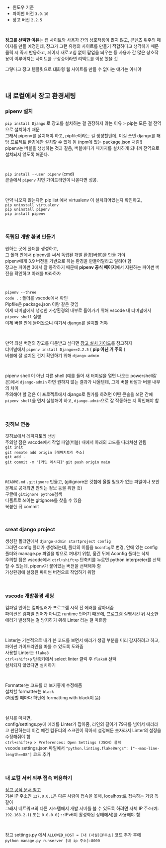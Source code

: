 - 윈도우 기준
- 파이썬 버전 `3.9.10`
- 장고 버전 `2.2.5`

<br>

**장고를 선택한 이유**는 웹 사이트와 사용자 간의 상호작용이 많지 않고, 콘텐츠 위주의 페이지를 만들 예정인데, 장고가 그런 유형의 사이트를 만들기 적합하다고 생각하기 때문 <br>
클릭 시 즉시 반응하고, 페이지 새로고침 없이 팝업을 띄우는 등 사용자 간 많은 상호작용이 이루어지는 사이트를 구상중이라면 리액트를 이용 했을 것

그렇다고 장고 템플릿으로 대화형 웹 사이트를 만들 수 없다는 얘기는 아니야

<br>

## 내 로컬에서 장고 환경세팅

### pipenv 설치 
`pip install Django` 로 장고를 설치하는 걸 권장하지 않는 이유 > pip는 모든 걸 전역으로 설치하기 때문 <br>
그래서 pipenv를 설치해야 하고, pipfile이라는 걸 생성할텐데, 이걸 쓰면 django를 해당 프로젝트 환경에만 설치할 수 있게 됨 (npm에 있는 package.json 처럼!) <br>
pipenv는 버블을 생성하는 것과 같음, 버블에다가 패키지를 설치하게 되니까 전역으로 설치되지 않도록 해준다.

<br>

`pip install --user pipenv`  (cmd) <br>
콘솔에서 `pipenv` 치면 가이드라인이 나온다면 성공.

<br>

만약 나오지 않는다면 pip list 에서 virtualenv 이 설치되어있는지 확인하고, <br>
`pip uninstall virtualenv`  <br>
`pip uninstall pipenv`  <br>
`pip install pipenv` 

<br>

### 독립된 개발 환경 만들기

원하는 곳에 폴더를 생성하고, <br>
그 폴더 안에서 pipenv를 써서 독립된 개발 환경(버블)을 만들 거야 <br>
pipenv에게 3.9 버전을 기반으로 하는 환경을 만들어달라고 알려야 함 <br>
장고는 파이썬 3에서 잘 동작하기 때문에 **pipenv 공식 페이지**에서 지원하는 파이썬 버전을 확인하고 아래를 따라하자 

<br>

`pipenv --three` <br>
`code .`  :  폴더를 vscode에서 확인 <br>
Pipfile은 package.json 이랑 같은 것임 <br>
이제 터미널에서 생성한 가상환경의 내부로 들어가기 위해 vscode 내 터미널에서 `pipenv shell` 실행 <br>
이제 버블 안에 들어왔으니 여기서 django를 설치할 거야

<br>

만약 최신 버전의 장고를 다운받고 싶다면 [장고 설치 가이드](https://www.djangoproject.com/download/)를 참고하자 <br>
터미널에서 `pipenv install Django==2.2.5` ( **pip 아닌 거 주의** ) <br>
버블에 잘 설치된 건지 확인하기 위해 `django-admin` 

<br>

pipenv shell 이 아닌 다른 shell (예를 들어 새 터미널을 열면 나오는 powershell같은)에서 `django-admin` 하면 원하지 않는 결과가 나올텐데, 그게 버블 바깥과 버블 내부의 차이 <br>
주의해야 할 점은 이 프로젝트에서 django로 뭔가를 하려면 어떤 콘솔을 쓰던 간에 `pipenv shell`을 먼저 실행해야 하고, `django-admin`으로 잘 작동하는 지 확인해야 함

<br>

### 깃허브 연동
깃허브에서 레파지토리 생성 <br>
주의할 점은 vscode에서 작업 파일(버블) 내에서 아래의 코드를 따라쳐선 안됨 <br>
`git init` <br>
`git remote add origin [레파지토리 주소]` <br>
`git add .` <br>
`git commit -m "[커밋 메시지]"` 
`git push origin main`

<br>

`README.md` `.gitignore` 만들고, (gitignore은 깃헙에 올릴 필요가 없는 파일이나 보안문제로 공개되면 안되는 정보 등을 위한 것) <br>
구글에 `gitignore python`검색 <br>
디폴트로 쓰이는 gitignore를 찾을 수 있음 <br>
복붙한 뒤 commit 

<br>

### creat django project

생성한 폴더안에서 `django-admin startproject config` <br>
그러면 config 폴더가 생성되는데, 폴더의 이름을 `Aconfig`로 변경, 안에 있는 config 폴더와 manage.py 파일을 밖으로 꺼내기 위함, 옮긴 뒤에 Aconfig 폴더는 삭제 <br>
주의할 점은 vscode에서 `ctrl+shift+p` 단축키를 누르면 python interpreter를 선택할 수 있는데, pipenv가 붙어있는 버전을 선택해야 함 <br>
가상환경에 설정된 파이썬 버전으로 작업하기 위함

<br>

### vscode 개발환경 세팅 

컴파일 언어는 컴파일러가 프로그램 시작 전 에러를 잡아내줌 <br>
파이썬은 컴파일 언어가 아니고 runtime 언어기 때문에, 프로그램 실행시킨 뒤 사소한 에러가 발생하는 걸 방지하기 위해 Linter 라는 걸 마련함 

<br>

Linter는 기본적으로 내가 쓴 코드를 보면서 에러가 생길 부분을 미리 감지하려고 하고, 파이썬 가이드라인을 따를 수 있도록 도와줌 <br>
사용할 Linter는 `flake8` <br>
`ctrl+shift+p` 단축키에서 select linter 클릭 후 `flake8` 선택 <br>
설치되지 않았다면 설치하기  

<br>

Formatter는 코드를 더 보기좋게 수정해줌 <br>
설치할 formatter는 `black` <br>
(저장할 때마다 하단에 formatting with black이 뜸) 

<br>

설치를 마치면, <br>
config/settings.py에 에러를 Linter가 잡아줌, 라인의 길이가 79자를 넘어서 에러라고 판단하는데 이건 예전 컴퓨터의 스크린이 작아서 설정해둔 숫자라서 Linter의 설정을 수정해줘야 함 <br>
`ctrl+shift+p > Preferences: Open Settings (JSON) 클릭` <br>
vscode settings.json 파일에서 `"python.linting.flake8Args": ["--max-line-length==88"]` 코드 추가 

<br>

### 내 로컬 서버 외부 접속 허용하기
[장고 공식 문서 참고](https://docs.djangoproject.com/en/2.1/ref/django-admin/#django-admin-runserver) <br>
기본 IP 주소인 `127.0.0.1`은 다른 사람이 접속을 못해, localhost로 접속하는 거랑 똑같아  <br>
그래서 네트워크의 다른 시스템에서 개발 서버를 볼 수 있도록 하려면 자체 IP 주소(예: `192.168.2.1`) 또는 `0.0.0.0`( `::`IPv6이 활성화된 상태에서)를 사용해야 함

<br>

장고 settings.py 에서 `ALLOWED_HOST = [내 (사설)IP주소]` 코드 추가 후에 <br>
`python manage.py runserver [내 ip 주소]:8000`
